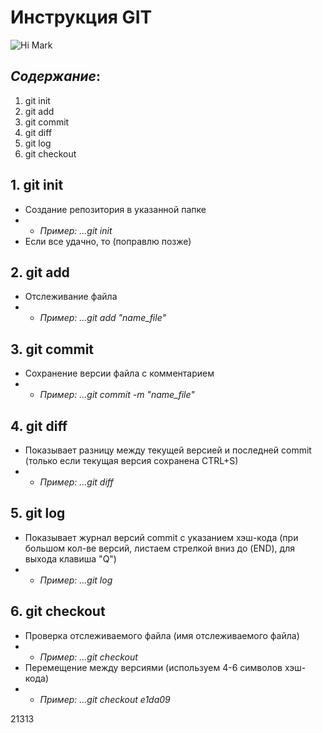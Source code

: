 # Инструкция GIT
![Hi Mark](Markdown-mark.png)
## *Содержание*:
1. git init
2. git add
3. git commit
4. git diff
5. git log
6. git checkout

## **1. git init**
- Создание репозитория в указанной папке
- - *Пример: ...git init* 
- Если все удачно, то (поправлю позже)

## **2. git add**
- Отслеживание файла
- - *Пример: ...git add "name_file"*

## **3. git commit**
- Сохранение версии файла с комментарием
- - *Пример: ...git commit -m "name_file"*

## **4. git diff**
- Показывает разницу между текущей версией и последней commit (только если текущая версия сохранена CTRL+S)
- - *Пример: ...git diff*

## **5. git log**
- Показывает журнал версий commit с указанием хэш-кода (при большом кол-ве версий, листаем стрелкой вниз до (END), для выхода клавиша "Q")
- - *Пример: ...git log*

## **6. git checkout**
- Проверка отслеживаемого файла (имя отслеживаемого файла)
- - *Пример: ...git checkout*
- Перемещение между версиями (используем 4-6 символов хэш-кода)
- - *Пример: ...git checkout e1da09*

21313